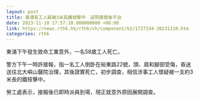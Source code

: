 ```yaml
---
layout: post
title: 東涌有工人疑被3米長鐵枝擊中　送院搶救後不治
date: 2023-11-10 17:57:10.000000000 +08:00
link: https://news.rthk.hk/rthk/ch/component/k2/1727334-20231110.htm
categories: rthk
---
```


東涌下午發生致命工業意外，一名58歲工人死亡。

警方下午一時許接報，指一名工人倒卧在裕東路22號，頭、肩和腳部受傷，昏迷送往北大嶼山醫院治理，其後證實死亡，初步調查，相信涉事工人懷疑被一支約3米長的鐵枝擊中。

勞工處表示，接報後已即時派員到場，現正就意外原因展開調查。
